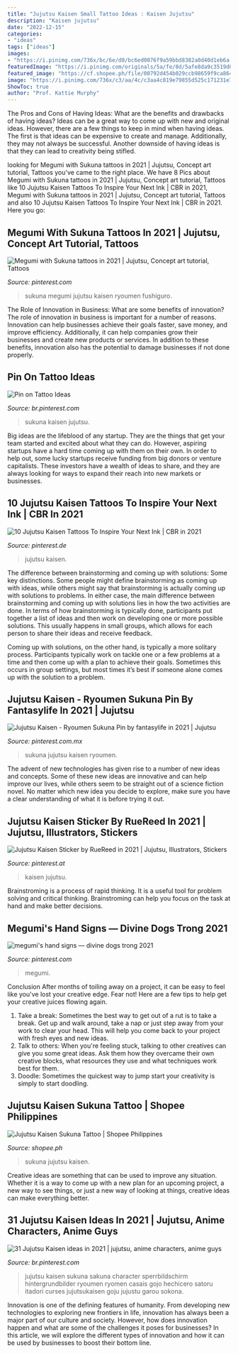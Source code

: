```yaml
---
title: "Jujutsu Kaisen Small Tattoo Ideas : Kaisen Jujutsu"
description: "Kaisen jujutsu"
date: "2022-12-15"
categories:
- "ideas"
tags: ["ideas"]
images:
- "https://i.pinimg.com/736x/bc/6e/d0/bc6ed0076f9a59bbd8382a0d40d1eb6a.jpg"
featuredImage: "https://i.pinimg.com/originals/5a/fe/8d/5afe8da9c3519d030c80a1331f77e923.png"
featured_image: "https://cf.shopee.ph/file/00792d454b029ccb98659f9ca8641008_tn"
image: "https://i.pinimg.com/736x/c3/aa/4c/c3aa4c819e79855d525c171231e769cd.jpg"
ShowToc: true
author: "Prof. Kattie Murphy"
---
```



The Pros and Cons of Having Ideas: What are the benefits and drawbacks of having ideas?
Ideas can be a great way to come up with new and original ideas. However, there are a few things to keep in mind when having ideas. The first is that ideas can be expensive to create and manage. Additionally, they may not always be successful. Another downside of having ideas is that they can lead to creativity being stifled.

	

		
looking for Megumi with Sukuna tattoos in 2021 | Jujutsu, Concept art tutorial, Tattoos you've came to the right place. We have 8 Pics about Megumi with Sukuna tattoos in 2021 | Jujutsu, Concept art tutorial, Tattoos like 10 Jujutsu Kaisen Tattoos To Inspire Your Next Ink | CBR in 2021, Megumi with Sukuna tattoos in 2021 | Jujutsu, Concept art tutorial, Tattoos and also 10 Jujutsu Kaisen Tattoos To Inspire Your Next Ink | CBR in 2021. Here you go:
		
    
## Megumi With Sukuna Tattoos In 2021 | Jujutsu, Concept Art Tutorial, Tattoos

<img loading=lazy src="https://i.pinimg.com/736x/45/ce/53/45ce53ad51a9be74a76c62f066a38562.jpg" onerror="this.onerror=null;this.src='https://tse2.mm.bing.net/th?id=OIP.OjUYmjOaw0-bV_ojJpxkKQHaHa&amp;pid=15.1';" alt="Megumi with Sukuna tattoos in 2021 | Jujutsu, Concept art tutorial, Tattoos">

_Source: pinterest.com_

>sukuna megumi jujutsu kaisen ryoumen fushiguro. 

	

The Role of Innovation in Business: What are some benefits of innovation?
The role of innovation in business is important for a number of reasons. Innovation can help businesses achieve their goals faster, save money, and improve efficiency. Additionally, it can help companies grow their businesses and create new products or services. In addition to these benefits, innovation also has the potential to damage businesses if not done properly.

    
## Pin On Tattoo Ideas

<img loading=lazy src="https://i.pinimg.com/736x/c3/aa/4c/c3aa4c819e79855d525c171231e769cd.jpg" onerror="this.onerror=null;this.src='https://tse1.mm.bing.net/th?id=OIP.HFE7p4CiMut_Djib3SpsuAHaJQ&amp;pid=15.1';" alt="Pin on Tattoo Ideas">

_Source: br.pinterest.com_

>sukuna kaisen jujutsu. 

	

Big ideas are the lifeblood of any startup. They are the things that get your team started and excited about what they can do. However, aspiring startups have a hard time coming up with them on their own. In order to help out, some lucky startups receive funding from big donors or venture capitalists. These investors have a wealth of ideas to share, and they are always looking for ways to expand their reach into new markets or businesses.

    
## 10 Jujutsu Kaisen Tattoos To Inspire Your Next Ink | CBR In 2021

<img loading=lazy src="https://i.pinimg.com/originals/5a/fe/8d/5afe8da9c3519d030c80a1331f77e923.png" onerror="this.onerror=null;this.src='https://tse2.mm.bing.net/th?id=OIP.lMaYgRHU8flCTB-W7bSVCAHaHa&amp;pid=15.1';" alt="10 Jujutsu Kaisen Tattoos To Inspire Your Next Ink | CBR in 2021">

_Source: pinterest.de_

>jujutsu kaisen. 

	

The difference between brainstorming and coming up with solutions: Some key distinctions.
Some people might define brainstorming as coming up with ideas, while others might say that brainstorming is actually coming up with solutions to problems. In either case, the main difference between brainstorming and coming up with solutions lies in how the two activities are done.
In terms of how brainstorming is typically done, participants put together a list of ideas and then work on developing one or more possible solutions. This usually happens in small groups, which allows for each person to share their ideas and receive feedback.

Coming up with solutions, on the other hand, is typically a more solitary process. Participants typically work on tackle one or a few problems at a time and then come up with a plan to achieve their goals. Sometimes this occurs in group settings, but most times it’s best if someone alone comes up with the solution to a problem.

    
## Jujutsu Kaisen - Ryoumen Sukuna Pin By Fantasylife In 2021 | Jujutsu

<img loading=lazy src="https://i.pinimg.com/736x/bc/6e/d0/bc6ed0076f9a59bbd8382a0d40d1eb6a.jpg" onerror="this.onerror=null;this.src='https://tse1.mm.bing.net/th?id=OIP.iGXGGEFHLVFmMQX14vGE4AHaHa&amp;pid=15.1';" alt="Jujutsu Kaisen - Ryoumen Sukuna Pin by fantasylife in 2021 | Jujutsu">

_Source: pinterest.com.mx_

>sukuna jujutsu kaisen ryoumen. 

	

The advent of new technologies has given rise to a number of new ideas and concepts. Some of these new ideas are innovative and can help improve our lives, while others seem to be straight out of a science fiction novel. No matter which new idea you decide to explore, make sure you have a clear understanding of what it is before trying it out.

    
## Jujutsu Kaisen Sticker By RueReed In 2021 | Jujutsu, Illustrators, Stickers

<img loading=lazy src="https://i.pinimg.com/736x/88/bc/0c/88bc0c0cb41bd27a102d4eb0b7f383e1.jpg" onerror="this.onerror=null;this.src='https://tse4.mm.bing.net/th?id=OIP.1Y-E0T16lcRMA9QSHmxrpgHaHa&amp;pid=15.1';" alt="Jujutsu Kaisen Sticker by RueReed in 2021 | Jujutsu, Illustrators, Stickers">

_Source: pinterest.at_

>kaisen jujutsu. 

	

Brainstroming is a process of rapid thinking. It is a useful tool for problem solving and critical thinking. Brainstroming can help you focus on the task at hand and make better decisions.

    
## Megumi&#039;s Hand Signs — Divine Dogs Trong 2021

<img loading=lazy src="https://i.pinimg.com/736x/ad/67/db/ad67db23b93f6069385ea8bb74d48b7d.jpg" onerror="this.onerror=null;this.src='https://tse3.mm.bing.net/th?id=OIP.m4YEvd20p0HIr3VxbPtWnwHaDp&amp;pid=15.1';" alt="megumi&#039;s hand signs — divine dogs trong 2021">

_Source: pinterest.com_

>megumi. 

	

Conclusion
After months of toiling away on a project, it can be easy to feel like you've lost your creative edge. Fear not! Here are a few tips to help get your creative juices flowing again.
1. Take a break: Sometimes the best way to get out of a rut is to take a break. Get up and walk around, take a nap or just step away from your work to clear your head. This will help you come back to your project with fresh eyes and new ideas.
2. Talk to others: When you're feeling stuck, talking to other creatives can give you some great ideas. Ask them how they overcame their own creative blocks, what resources they use and what techniques work best for them.
3. Doodle: Sometimes the quickest way to jump start your creativity is simply to start doodling.

    
## Jujutsu Kaisen Sukuna Tattoo | Shopee Philippines

<img loading=lazy src="https://cf.shopee.ph/file/00792d454b029ccb98659f9ca8641008_tn" onerror="this.onerror=null;this.src='https://tse1.mm.bing.net/th?id=OIP.n6Tw_Aau2DOYBYViLKe8gwAAAA&amp;pid=15.1';" alt="Jujutsu Kaisen Sukuna Tattoo | Shopee Philippines">

_Source: shopee.ph_

>sukuna jujutsu kaisen. 

	

Creative ideas are something that can be used to improve any situation. Whether it is a way to come up with a new plan for an upcoming project, a new way to see things, or just a new way of looking at things, creative ideas can make everything better.

    
## 31 Jujutsu Kaisen Ideas In 2021 | Jujutsu, Anime Characters, Anime Guys

<img loading=lazy src="https://i.pinimg.com/474x/d2/36/24/d236241d9f23bbf3cc86dadba8802c60.jpg" onerror="this.onerror=null;this.src='https://tse2.mm.bing.net/th?id=OIP.iNg2DPYVjYT03VEB2tFicgAAAA&amp;pid=15.1';" alt="31 Jujutsu Kaisen ideas in 2021 | jujutsu, anime characters, anime guys">

_Source: br.pinterest.com_

>jujutsu kaisen sukuna sakuna character sperrbildschirm hintergrundbilder ryoumen ryomen casais gojo hechicero satoru itadori curses jujutsukaisen goju jujustu garou sokona. 

	

Innovation is one of the defining features of humanity. From developing new technologies to exploring new frontiers in life, innovation has always been a major part of our culture and society. However, how does innovation happen and what are some of the challenges it poses for businesses? In this article, we will explore the different types of innovation and how it can be used by businesses to boost their bottom line.

